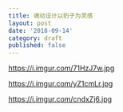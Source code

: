 ```yaml
---
title: 魂动设计以豹子为灵感
layout: post
date: '2018-09-14'
category: draft
published: false
---
```


https://i.imgur.com/71HzJ7w.jpg

https://i.imgur.com/yZ1cmLr.jpg

https://i.imgur.com/cndxZj6.jpg
